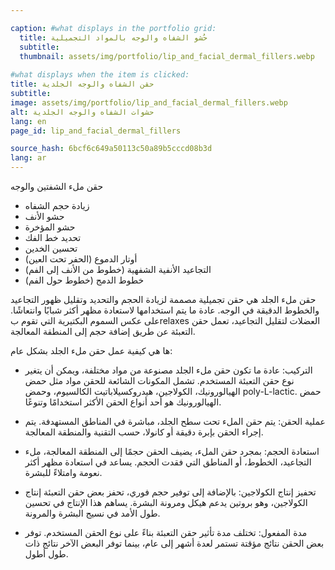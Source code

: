 ```yaml
---

caption: #what displays in the portfolio grid:
  title: حُشو الشفاه والوجه بالمواد التجميلية
  subtitle: 
  thumbnail: assets/img/portfolio/lip_and_facial_dermal_fillers.webp
  
#what displays when the item is clicked:
title: حقن الشفاه والوجه الجلدية
subtitle: 
image: assets/img/portfolio/lip_and_facial_dermal_fillers.webp
alt: حشوات الشفاه والوجه الجلدية
lang: en
page_id: lip_and_facial_dermal_fillers

source_hash: 6bcf6c649a50113c50a89b5cccd08b3d
lang: ar
---
```

حقن ملء الشفتين والوجه
- زيادة حجم الشفاه
- حشو الأنف
- حشو المؤخرة
- تحديد خط الفك
- تحسين الخدين
- أوتار الدموع (الحفر تحت العين)
- التجاعيد الأنفية الشفهية (خطوط من الأنف إلى الفم)
- خطوط الدمج (خطوط حول الفم)

حقن ملء الجلد هي حقن تجميلية مصممة لزيادة الحجم والتحديد وتقليل ظهور التجاعيد والخطوط الدقيقة في الوجه. عادة ما يتم استخدامها لاستعادة مظهر أكثر شبابًا وانتعاشًا. على عكس السموم البكتيرية التي تقوم بrelaxes العضلات لتقليل التجاعيد، تعمل حقن التعبئة عن طريق إضافة حجم إلى المنطقة المعالجة.

ها هي كيفية عمل حقن ملء الجلد بشكل عام:
- التركيب:
  عادة ما تكون حقن ملء الجلد مصنوعة من مواد مختلفة، ويمكن أن يتغير نوع حقن التعبئة المستخدم. تشمل المكونات الشائعة للحقن مواد مثل حمض الهيالورونيك، الكولاجين، هيدروكسيلاباتيت الكالسيوم، وحمض poly-L-lactic. حمض الهيالورونيك هو أحد أنواع الحقن الأكثر استخدامًا وتنوعًا.

- عملية الحقن:
  يتم حقن الملء تحت سطح الجلد، مباشرة في المناطق المستهدفة. يتم إجراء الحقن بإبرة دقيقة أو كانولا، حسب التقنية والمنطقة المعالجة.

- استعادة الحجم:
  بمجرد حقن الملء، يضيف الحقن حجمًا إلى المنطقة المعالجة، ملء التجاعيد، الخطوط، أو المناطق التي فقدت الحجم. يساعد في استعادة مظهر أكثر نعومة وامتلاءً للبشرة.

- تحفيز إنتاج الكولاجين:
  بالإضافة إلى توفير حجم فوري، تحفز بعض حقن التعبئة إنتاج الكولاجين، وهو بروتين يدعم هيكل ومرونة البشرة. يساهم هذا الإنتاج في تحسين طول الأمد في نسيج البشرة والمرونة.

- مدة المفعول:
  تختلف مدة تأثير حقن التعبئة بناءً على نوع الحقن المستخدم. توفر بعض الحقن نتائج مؤقتة تستمر لعدة أشهر إلى عام، بينما توفر البعض الآخر نتائج ذات طول أطول.
